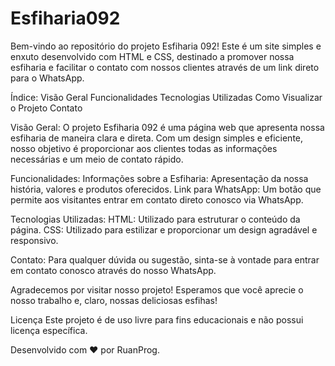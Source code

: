 # Esfiharia092

Bem-vindo ao repositório do projeto Esfiharia 092!
Este é um site simples e enxuto desenvolvido com HTML e CSS, destinado a promover nossa esfiharia e facilitar o contato com nossos clientes através de um link direto para o WhatsApp.

Índice:
Visão Geral
Funcionalidades
Tecnologias Utilizadas
Como Visualizar o Projeto
Contato

Visão Geral:
O projeto Esfiharia 092 é uma página web que apresenta nossa esfiharia de maneira clara e direta. Com um design simples e eficiente, nosso objetivo é proporcionar aos clientes todas as informações necessárias e um meio de contato rápido.

Funcionalidades:
Informações sobre a Esfiharia: Apresentação da nossa história, valores e produtos oferecidos.
Link para WhatsApp: Um botão que permite aos visitantes entrar em contato direto conosco via WhatsApp.

Tecnologias Utilizadas:
HTML: Utilizado para estruturar o conteúdo da página.
CSS: Utilizado para estilizar e proporcionar um design agradável e responsivo.

Contato:
Para qualquer dúvida ou sugestão, sinta-se à vontade para entrar em contato conosco através do nosso WhatsApp.

Agradecemos por visitar nosso projeto! Esperamos que você aprecie o nosso trabalho e, claro, nossas deliciosas esfihas!

Licença
Este projeto é de uso livre para fins educacionais e não possui licença específica.

Desenvolvido com ❤️ por RuanProg.
